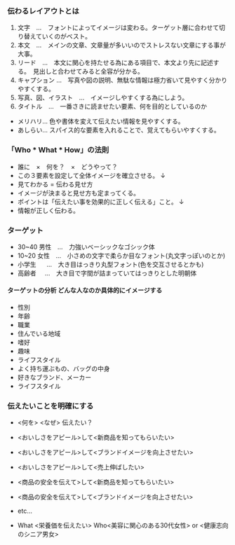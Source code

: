 ### 伝わるレイアウトとは
1. 文字　…　フォントによってイメージは変わる。ターゲット層に合わせて切り替えていくのがベスト。
2. 本文　…　メインの文章、文章量が多いいのでストレスない文章にする事が大事。
3. リード　…　本文に関心を持たせる為にある項目で、本文より先に記述する。　見出しと合わせてみると全容が分かる。
4. キャプション …　写真や図の説明、無駄な情報は極力省いて見やすく分かりやすくする。
5. 写真、図、イラスト　…　イメージしやすくする為にしよう。
6. タイトル　…　一番さきに読ませたい要素、何を目的としているのか

* メリハリ… 色や書体を変えて伝えたい情報を見やすくする。
* あしらい… スパイス的な要素を入れることで、覚えてもらいやすくする。

### 「Who * What * How」の法則
* 誰に　×　何を？　×　どうやって？
* この３要素を設定して全体イメージを確立させる。
↓
* 見てわかる = 伝わる見せ方
* イメージが決まると見せ方も定まってくる。
* ポイントは「伝えたい事を効果的に正しく伝える」こと。
↓
* 情報が正しく伝わる。

### ターゲット
* 30~40 男性　…　力強いベーシックなゴシック体
* 10~20 女性　…　小さめの文字で柔らか目なフォント(丸文字っぽいのとか)
* 小学生      …　大き目はっきり丸型フォント(色を交互させるとかも)
* 高齢者      …　大き目で字間が詰まっていてはっきりとした明朝体

#### ターゲットの分析 どんな人なのか具体的にイメージする
* 性別
* 年齢
* 職業
* 住んでいる地域
* 嗜好
* 趣味
* ライフスタイル
* よく持ち運ぶもの、バッグの中身
* 好きなブランド、メーカー
* ライフスタイル

### 伝えたいことを明確にする
* <何を> <なぜ> 伝えたい？
* <おいしさをアピール>して<新商品を知ってもらいたい>
* <おいしさをアピール>して<ブランドイメージを向上させたい>
* <おいしさをアピール>して<売上伸ばしたい>
* <商品の安全を伝えて>して<新商品を知ってもらいたい>
* <商品の安全を伝えて>して<ブランドイメージを向上させたい>
* etc…

* What <栄養価を伝えたい> Who<美容に関心のある30代女性> or <健康志向のシニア男女>
